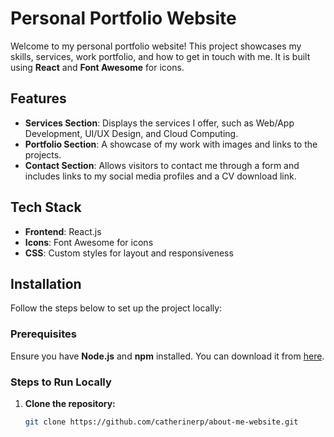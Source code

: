 # Personal Portfolio Website

Welcome to my personal portfolio website! This project showcases my skills, services, work portfolio, and how to get in touch with me. It is built using **React** and **Font Awesome** for icons.

## Features

- **Services Section**: Displays the services I offer, such as Web/App Development, UI/UX Design, and Cloud Computing.
- **Portfolio Section**: A showcase of my work with images and links to the projects.
- **Contact Section**: Allows visitors to contact me through a form and includes links to my social media profiles and a CV download link.
  
## Tech Stack

- **Frontend**: React.js
- **Icons**: Font Awesome for icons
- **CSS**: Custom styles for layout and responsiveness

## Installation

Follow the steps below to set up the project locally:

### Prerequisites

Ensure you have **Node.js** and **npm** installed. You can download it from [here](https://nodejs.org/).

### Steps to Run Locally

1. **Clone the repository:**

   ```bash
   git clone https://github.com/catherinerp/about-me-website.git
